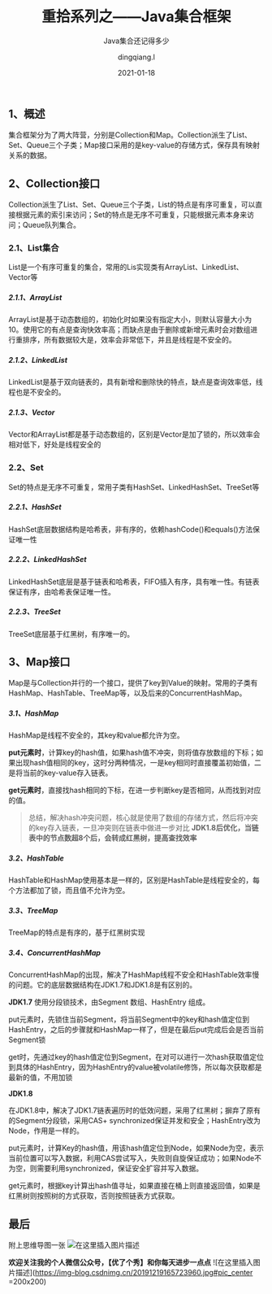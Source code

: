 ﻿---
layout:     post
title:      重拾系列之——Java集合框架
subtitle:   Java集合还记得多少
date:       2021-01-18
author:     dingqiang.l
header-img: img/post-bg-keybord.jpg
catalog: true
tags:
    - Java
---
## 1、概述
集合框架分为了两大阵营，分别是Collection和Map。Collection派生了List、Set、Queue三个子类；Map接口采用的是key-value的存储方式，保存具有映射关系的数据。

## 2、Collection接口
Collection派生了List、Set、Queue三个子类，List的特点是有序可重复，可以直接根据元素的索引来访问；Set的特点是无序不可重复，只能根据元素本身来访问；Queue队列集合。
### 2.1、List集合
List是一个有序可重复的集合，常用的Lis实现类有ArrayList、LinkedList、Vector等
##### 2.1.1、ArrayList
ArrayList是基于动态数组的，初始化时如果没有指定大小，则默认容量大小为10。使用它的有点是查询快效率高；而缺点是由于删除或新增元素时会对数组进行重排序，所有数据较大是，效率会非常低下，并且是线程是不安全的。
##### 2.1.2、LinkedList
LinkedList是基于双向链表的，具有新增和删除快的特点，缺点是查询效率低，线程也是不安全的。
##### 2.1.3、Vector
Vector和ArrayList都是基于动态数组的，区别是Vector是加了锁的，所以效率会相对低下，好处是线程安全的

### 2.2、Set
Set的特点是无序不可重复，常用子类有HashSet、LinkedHashSet、TreeSet等
##### 2.2.1、HashSet
HashSet底层数据结构是哈希表，非有序的，依赖hashCode()和equals()方法保证唯一性
##### 2.2.2、LinkedHashSet
LinkedHashSet底层是基于链表和哈希表，FIFO插入有序，具有唯一性。有链表保证有序，由哈希表保证唯一性。
##### 2.2.3、TreeSet
TreeSet底层基于红黑树，有序唯一的。

## 3、Map接口
Map是与Collection并行的一个接口，提供了key到Value的映射。常用的子类有HashMap、HashTable、TreeMap等，以及后来的ConcurrentHashMap。

##### 3.1、HashMap
HashMap是线程不安全的，其key和value都允许为空。

**put元素时**，计算key的hash值，如果hash值不冲突，则将值存放数组的下标；如果出现hash值相同的key，这时分两种情况，一是key相同时直接覆盖初始值，二是将当前的key-value存入链表。

**get元素时**，直接找hash相同的下标，在进一步判断key是否相同，从而找到对应的值。

> 总结，解决hash冲突问题，核心就是使用了数组的存储方式，然后将冲突的key存入链表，一旦冲突则在链表中做进一步对比
> **JDK1.8后优化，当链表中的节点数超8个后，会转成红黑树，提高查找效率**

##### 3.2、HashTable
HashTable和HashMap使用基本是一样的，区别是HashTable是线程安全的，每个方法都加了锁，而且值不允许为空。
##### 3.3、TreeMap
TreeMap的特点是有序的，基于红黑树实现
##### 3.4、ConcurrentHashMap
ConcurrentHashMap的出现，解决了HashMap线程不安全和HashTable效率慢的问题。它的底层数据结构在JDK1.7和JDK1.8是有区别的。

**JDK1.7**
使用分段锁技术，由Segment 数组、HashEntry 组成。

put元素时，先锁住当前Segment，将当前Segment中的key和hash值定位到HashEntry，之后的步骤就和HashMap一样了，但是在最后put完成后会是否当前Segment锁

get时，先通过key的hash值定位到Segment，在对可以进行一次hash获取值定位到具体的HashEntry，因为HashEntry的value被volatile修饰，所以每次获取都是最新的值，不用加锁


**JDK1.8**

在JDK1.8中，解决了JDK1.7链表遍历时的低效问题，采用了红黑树；摒弃了原有的Segment分段锁，采用CAS+ synchronized保证并发和安全；HashEntry改为Node，作用是一样的。

put元素时，计算Key的hash值，用该hash值定位到Node，如果Node为空，表示当前位置可以写入数据，利用CAS尝试写入，失败则自旋保证成功；如果Node不为空，则需要利用synchronized，保证安全扩容并写入数据。

get元素时，根据key计算出hash值寻址，如果直接在桶上则直接返回值，如果是红黑树则按照树的方式获取，否则按照链表方式获取。

## 最后

附上思维导图一张
![在这里插入图片描述](https://img-blog.csdnimg.cn/20210117222132758.png)

**欢迎关注我的个人微信公众号，【优了个秀】和你每天进步一点点**
![在这里插入图片描述](https://img-blog.csdnimg.cn/20191219165723960.jpg#pic_center =200x200)


